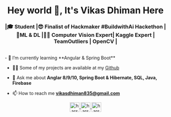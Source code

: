 <h1 align="center">Hey world 👋, It's Vikas Dhiman Here</h1>
<h3 align="center">|🎓 Student |😎 Finalist of Hackmaker #BuildwithAi Hackethon |🤖ML & DL |🤹‍♂️ Computer Vision Expert| Kaggle Expert | TeamOutliers | OpenCV |</h3>

<br>
<!--
- 🔭 I’m currently working on **OpenCV**
--!>
- 🌱 I’m currently learning **Angular & Spring Boot**

<!--
- 👯 I’m looking to collaborate on ***update soon***
- 🤔 I’m looking for help with ***update soon***-->

- 👨‍💻 Some of my projects are available at my [Github](https://github.com/vikasdhiman0635?tab=repositories)

- 💬 Ask me about **Anglar 8/9/10, Spring Boot & Hibernate, SQL, Java, Firebase**

- 📫 How to reach me **vikasdhiman835@gmail.com**


<p align="center">
</a>
<a href="https://www.linkedin.com/in/vikas-dhiman-a19a8018b/" target="blank">
  <img align="center" src="https://cdn.jsdelivr.net/npm/simple-icons@3.0.1/icons/linkedin.svg" alt="harshcasper" height="30" width="30" />
</a>
<!--<a href="https://www.kaggle.com/tanujdhiman" target="blank"><img align="center" src="https://cdn.jsdelivr.net/npm/simple-icons@3.0.1/icons/kaggle.svg" alt="harshcasper" height="30" width="30" /></a>-->
<a href="https://www.instagram.com/vikasdhiman8/?hl=en" target="blank">
  <img align="center" src="https://cdn.jsdelivr.net/npm/simple-icons@3.0.1/icons/instagram.svg" alt="harshcasper" height="30" width="30" />
</a>
<a href="https://www.facebook.com/vikas.dhiman.52493499" target="blank">
  <img align="center" src="https://cdn.jsdelivr.net/npm/simple-icons@3.0.1/icons/facebook.svg" alt="harshcasper" height="30" width="30" />
</a>
</p>
